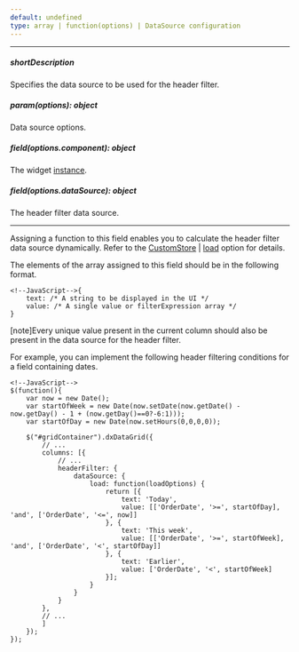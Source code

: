 ```yaml
---
default: undefined
type: array | function(options) | DataSource configuration
---
```

---
##### shortDescription
Specifies the data source to be used for the header filter.

##### param(options): object
Data source options.

##### field(options.component): object
The widget <a href="/Documentation/16_1/ApiReference/UI_Widgets/dxDataGrid/Methods/#instance">instance</a>.

##### field(options.dataSource): object
The header filter data source.

---
Assigning a function to this field enables you to calculate the header filter data source dynamically. Refer to the [CustomStore](/api-reference/30%20Data%20Layer/CustomStore '/Documentation/ApiReference/Data_Layer/CustomStore/') | [load](/api-reference/30%20Data%20Layer/CustomStore/1%20Configuration/load.md '/Documentation/ApiReference/Data_Layer/CustomStore/Configuration/#load') option for details.

The elements of the array assigned to this field should be in the following format.

	<!--JavaScript-->{
		text: /* A string to be displayed in the UI */
		value: /* A single value or filterExpression array */
	}

[note]Every unique value present in the current column should also be present in the data source for the header filter.
 
For example, you can implement the following header filtering conditions for a field containing dates.

	<!--JavaScript-->
    $(function(){
        var now = new Date();
        var startOfWeek = new Date(now.setDate(now.getDate() - now.getDay() - 1 + (now.getDay()==0?-6:1)));             
        var startOfDay = new Date(now.setHours(0,0,0,0));

        $("#gridContainer").dxDataGrid({
            // ...
            columns: [{
                // ...
                headerFilter: {
		            dataSource: {
			            load: function(loadOptions) {
				            return [{
					            text: 'Today',
					            value: [['OrderDate', '>=', startOfDay], 'and', ['OrderDate', '<=', now]]
				            }, {
					            text: 'This week',
					            value: [['OrderDate', '>=', startOfWeek], 'and', ['OrderDate', '<', startOfDay]]
				            }, {
					            text: 'Earlier',
					            value: ['OrderDate', '<', startOfWeek]
				            }];
			            }
		            }
	            }
            },
            // ...
            ]
        });
    });